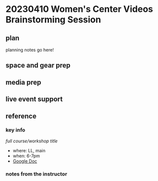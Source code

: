 # 20230410 Women's Center Videos Brainstorming Session

## plan
planning notes go here!
## space and gear prep
## media prep
## live event support
## reference
### key info
*full course/workshop title*
* where: LL, main
* when: 6-7pm
* [Google Doc](https://docs.google.com/document/d/15EsThCxdr5Pk2xXo4XOobb_GexDgkHApTQgd8oe7T28/edit#)

### notes from the instructor
